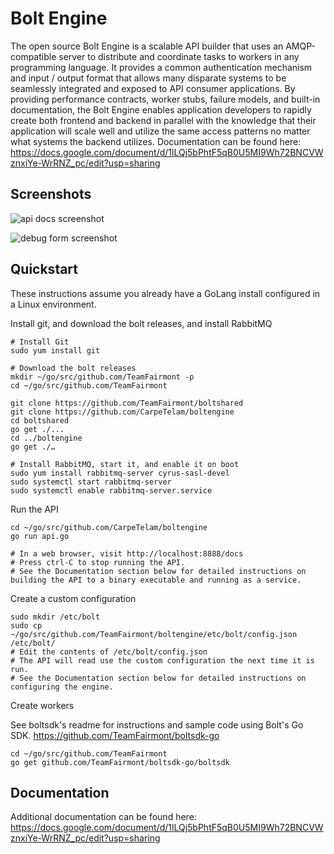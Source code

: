 # Bolt Engine

The open source Bolt Engine is a scalable API builder that uses an AMQP-compatible server to distribute and coordinate tasks to workers in any programming language. It provides a common authentication mechanism and input / output format that allows many disparate systems to be seamlessly integrated and exposed to API consumer applications. By providing performance contracts, worker stubs, failure models, and built-in documentation, the Bolt Engine enables application developers to rapidly create both frontend and backend in parallel with the knowledge that their application will scale well and utilize the same access patterns no matter what systems the backend utilizes. Documentation can be found here: https://docs.google.com/document/d/1lLQj5bPhtF5qB0U5MI9Wh72BNCVWznxiYe-WrRNZ_pc/edit?usp=sharing

## Screenshots

![api docs screenshot](https://github.com/TeamFairmont/boltengine/wiki/images/bolt-docs-ss.png)

![debug form screenshot](https://github.com/TeamFairmont/boltengine/wiki/images/bolt-debug-form.png)

## Quickstart

These instructions assume you already have a GoLang install configured in a Linux environment.

Install git, and download the bolt releases, and install RabbitMQ

```
# Install Git
sudo yum install git

# Download the bolt releases
mkdir ~/go/src/github.com/TeamFairmont -p
cd ~/go/src/github.com/TeamFairmont

git clone https://github.com/TeamFairmont/boltshared
git clone https://github.com/CarpeTelam/boltengine
cd boltshared
go get ./...
cd ../boltengine
go get ./…

# Install RabbitMQ, start it, and enable it on boot
sudo yum install rabbitmq-server cyrus-sasl-devel
sudo systemctl start rabbitmq-server
sudo systemctl enable rabbitmq-server.service
```

Run the API

```
cd ~/go/src/github.com/CarpeTelam/boltengine
go run api.go

# In a web browser, visit http://localhost:8888/docs
# Press ctrl-C to stop running the API.
# See the Documentation section below for detailed instructions on building the API to a binary executable and running as a service.
```

Create a custom configuration

```
sudo mkdir /etc/bolt
sudo cp ~/go/src/github.com/TeamFairmont/boltengine/etc/bolt/config.json /etc/bolt/
# Edit the contents of /etc/bolt/config.json
# The API will read use the custom configuration the next time it is run.
# See the Documentation section below for detailed instructions on configuring the engine.
```

Create workers

See boltsdk's readme for instructions and sample code using Bolt's Go SDK.
https://github.com/TeamFairmont/boltsdk-go

```
cd ~/go/src/github.com/TeamFairmont
go get github.com/TeamFairmont/boltsdk-go/boltsdk
```

## Documentation

Additional documentation can be found here: https://docs.google.com/document/d/1lLQj5bPhtF5qB0U5MI9Wh72BNCVWznxiYe-WrRNZ_pc/edit?usp=sharing
